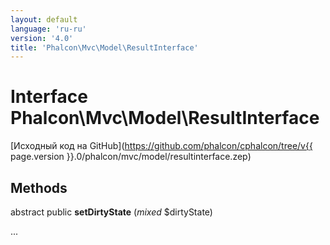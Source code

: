 ```yaml
---
layout: default
language: 'ru-ru'
version: '4.0'
title: 'Phalcon\Mvc\Model\ResultInterface'
---
```

# Interface **Phalcon\Mvc\Model\ResultInterface**

[Исходный код на GitHub](https://github.com/phalcon/cphalcon/tree/v{{ page.version }}.0/phalcon/mvc/model/resultinterface.zep)

## Methods

abstract public **setDirtyState** (*mixed* $dirtyState)

...